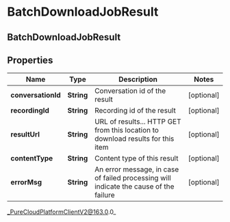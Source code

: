 # BatchDownloadJobResult

## BatchDownloadJobResult

## Properties

|Name | Type | Description | Notes|
|------------ | ------------- | ------------- | -------------|
| **conversationId** | **String** | Conversation id of the result | [optional] |
| **recordingId** | **String** | Recording id of the result | [optional] |
| **resultUrl** | **String** | URL of results... HTTP GET from this location to download results for this item | [optional] |
| **contentType** | **String** | Content type of this result | [optional] |
| **errorMsg** | **String** | An error message, in case of failed processing will indicate the cause of the failure | [optional] |



_PureCloudPlatformClientV2@163.0.0_
